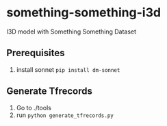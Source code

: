 # something-something-i3d
I3D model with Something Something Dataset

## Prerequisites
1. install sonnet `pip install dm-sonnet`

## Generate Tfrecords
1. Go to ./tools
2. run `python generate_tfrecords.py`

